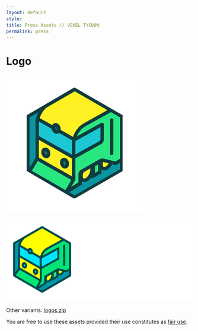 ```yaml
---
layout: default
style: 
title: Press Assets // VOXEL TYCOON
permalink: press
---
```


# Logo

![Logo](/assets/press/voxeltycoon.png)

![Logo](/assets/press/voxeltycoon_text.png)

Other variants: [logos.zip](/assets/press/logos.zip)

You are free to use these assets provided their use constitutes as [fair use](https://en.wikipedia.org/wiki/Fair_use).